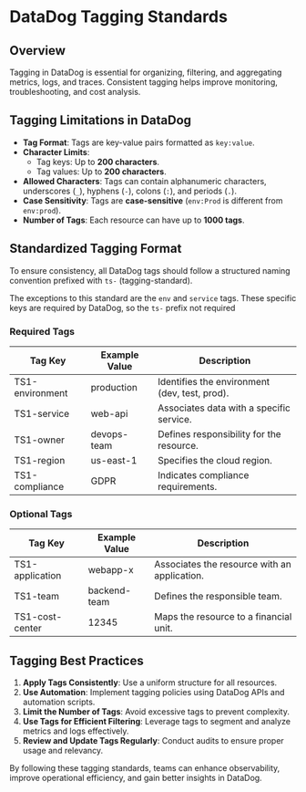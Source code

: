 # DataDog Tagging Standards

## Overview
Tagging in DataDog is essential for organizing, filtering, and aggregating metrics, logs, and traces. Consistent tagging helps improve monitoring, troubleshooting, and cost analysis.

## Tagging Limitations in DataDog
- **Tag Format**: Tags are key-value pairs formatted as `key:value`.
- **Character Limits**:
  - Tag keys: Up to **200 characters**.
  - Tag values: Up to **200 characters**.
- **Allowed Characters**: Tags can contain alphanumeric characters, underscores (`_`), hyphens (`-`), colons (`:`), and periods (`.`).
- **Case Sensitivity**: Tags are **case-sensitive** (`env:Prod` is different from `env:prod`).
- **Number of Tags**: Each resource can have up to **1000 tags**.

## Standardized Tagging Format
To ensure consistency, all DataDog tags should follow a structured naming convention prefixed with `ts-` (tagging-standard).

The exceptions to this standard are the `env` and `service` tags. These specific keys are required by DataDog, so the `ts-` prefix not required

### **Required Tags**
| Tag Key            | Example Value   | Description                                      |
|--------------------|----------------|--------------------------------------------------|
| TS1-environment   | production      | Identifies the environment (dev, test, prod).   |
| TS1-service       | web-api         | Associates data with a specific service.        |
| TS1-owner        | devops-team     | Defines responsibility for the resource.        |
| TS1-region       | us-east-1       | Specifies the cloud region.                     |
| TS1-compliance   | GDPR            | Indicates compliance requirements.              |

### **Optional Tags**
| Tag Key           | Example Value   | Description                                      |
|-------------------|----------------|--------------------------------------------------|
| TS1-application  | webapp-x        | Associates the resource with an application.    |
| TS1-team         | backend-team    | Defines the responsible team.                   |
| TS1-cost-center  | 12345           | Maps the resource to a financial unit.         |

## Tagging Best Practices
1. **Apply Tags Consistently**: Use a uniform structure for all resources.
2. **Use Automation**: Implement tagging policies using DataDog APIs and automation scripts.
3. **Limit the Number of Tags**: Avoid excessive tags to prevent complexity.
4. **Use Tags for Efficient Filtering**: Leverage tags to segment and analyze metrics and logs effectively.
5. **Review and Update Tags Regularly**: Conduct audits to ensure proper usage and relevancy.

By following these tagging standards, teams can enhance observability, improve operational efficiency, and gain better insights in DataDog.

